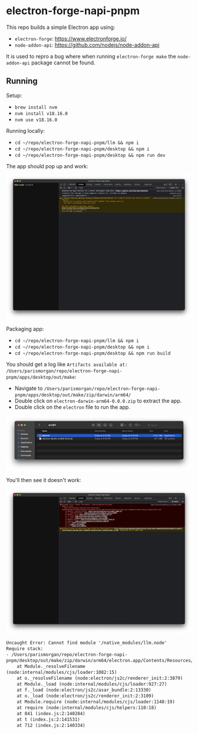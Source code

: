 # electron-forge-napi-pnpm

This repo builds a simple Electron app using:
- `electron-forge`: https://www.electronforge.io/
- `node-addon-api`: https://github.com/nodejs/node-addon-api

It is used to repro a bug where when running `electron-forge make` the `node-addon-api` package cannot be found.

## Running
Setup:
- `brew install nvm`
- `nvm install v18.16.0`
- `nvm use v18.16.0`

Running locally:
- `cd ~/repo/electron-forge-napi-pnpm/llm && npm i`
- `cd ~/repo/electron-forge-napi-pnpm/desktop && npm i`
- `cd ~/repo/electron-forge-napi-pnpm/desktop && npm run dev`

The app should pop up and work:

![electron-forge-start](electron-forge-start.png)

Packaging app:
- `cd ~/repo/electron-forge-napi-pnpm/llm && npm i`
- `cd ~/repo/electron-forge-napi-pnpm/desktop && npm i`
- `cd ~/repo/electron-forge-napi-pnpm/desktop && npm run build`

You should get a log like `Artifacts available at: /Users/parismorgan/repo/electron-forge-napi-pnpm/apps/desktop/out/make`:
- Navigate to `/Users/parismorgan/repo/electron-forge-napi-pnpm/apps/desktop/out/make/zip/darwin/arm64/`
- Double click on `electron-darwin-arm64-0.0.0.zip` to extract the app.
- Double click on the `electron` file to run the app.

![app](app.png)

You'll then see it doesn't work:

![electron-forge-make](electron-forge-make.png)

```
Uncaught Error: Cannot find module '/native_modules/llm.node'
Require stack:
- /Users/parismorgan/repo/electron-forge-napi-pnpm/desktop/out/make/zip/darwin/arm64/electron.app/Contents/Resources/app.asar/.webpack/renderer/main_window/index.html
    at Module._resolveFilename (node:internal/modules/cjs/loader:1082:15)
    at o._resolveFilename (node:electron/js2c/renderer_init:2:3879)
    at Module._load (node:internal/modules/cjs/loader:927:27)
    at f._load (node:electron/js2c/asar_bundle:2:13330)
    at o._load (node:electron/js2c/renderer_init:2:3109)
    at Module.require (node:internal/modules/cjs/loader:1148:19)
    at require (node:internal/modules/cjs/helpers:110:18)
    at 841 (index.js:2:140284)
    at t (index.js:2:141531)
    at 712 (index.js:2:140334)
```